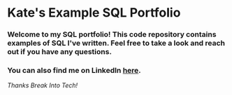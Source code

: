 # Kate's Example SQL Portfolio
### Welcome to my SQL portfolio! This code repository contains examples of SQL I've written. Feel free to take a look and reach out if you have any questions.
### You can also find me on LinkedIn [here](https://www.linkedin.com/in/katemgamble).
_Thanks Break Into Tech!_

